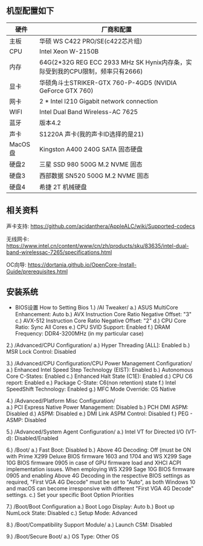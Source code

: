 ## 机型配置如下
|硬件|厂商和配置|
|-|-|
|主板|华硕 WS C422 PRO/SE(c422芯片组)|
|CPU| Intel Xeon W-2150B|
|内存|64G(2*32G REG ECC 2933 MHz SK Hynix内存条，实际受到我的CPU限制，频率只有2666)|
|显卡|华硕角斗士STRIKER-GTX 760-P-4GD5 (NVIDIA GeForce GTX 760)|
|网卡|2 * Intel I210 Gigabit network connection |
|WIFI|Intel Dual Band Wireless-AC 7625|
|蓝牙|版本4.2|
|声卡|S1220A 声卡(我的声卡ID选择的是21)|
|MacOS盘|Kingston A400 240G SATA 固态硬盘|
|硬盘2|三星 SSD 980 500G M.2 NVME 固态|
|硬盘3|西部数据 SN520 500G M.2 NVME 固态|
|硬盘4|希捷 2T 机械硬盘|
## 相关资料
声卡支持: https://github.com/acidanthera/AppleALC/wiki/Supported-codecs

无线网卡: https://www.intel.cn/content/www/cn/zh/products/sku/83635/intel-dual-band-wirelessac-7265/specifications.html

OC向导: https://dortania.github.io/OpenCore-Install-Guide/prerequisites.html
## 安装系统
- BIOS设置
How to Setting Bios
1.) /AI Tweaker/
a.) ASUS MultiCore Enhancement: Auto 
b.) AVX Instruction Core Ratio Negative Offset: "3" 
c.) AVX-512 Instruction Core Ratio Negative Offset: "2" 
d.) CPU Core Ratio: Sync All Cores
e.) CPU SVID Support: Enabled 
f.) DRAM Frequency: DDR4-3200MHz (in my particular case)
 
2.) /Advanced/CPU Configuration/
a.) Hyper Threading [ALL]: Enabled
b.) MSR Lock Control: Disabled
 
3.) /Advanced/CPU Configuration/CPU Power Management Configuration/
a.) Enhanced Intel Speed Step Technology (EIST): Enabled
b.) Autonomous Core C-States: Enabled
c.) Enhanced Halt State (C1E): Enabled
d.) CPU C6 report: Enabled
e.) Package C-State: C6(non retention) state
f.) Intel SpeedShift Technology: Enabled
g.) MFC Mode Override: OS Native
 
4.) /Advanced/Platform Misc Configuration/  
a.) PCI Express Native Power Management: Disabled
b.) PCH DMI ASPM: Disabled
d.) ASPM: Disabled
e.) DMI Link ASPM Control: Disabled
f.)  PEG - ASMP: Disabled
 
5.) /Advanced/System Agent Configuration/
a.) Intel VT for Directed I/O (VT-d): Disabled/Enabled
 
6.) /Boot/
a.) Fast Boot: Disabled
b.) Above 4G Decoding: Off (must be ON with Prime X299 Deluxe BIOS firmware 1603 and 1704 and WS X299 Sage 10G BIOS firmware 0905 in case of GPU firmware load and XHCI ACPI implementation issues. When employing WS X299 Sage 10G BIOS firmware 0905 and enabling Above 4G Decoding in the respective BIOS settings as required, "First VGA 4G Decode" must be set to "Auto", as both Windows 10 and macOS can become irresponsive with different "First VGA 4G Decode" settings.
c.) Set your specific Boot Option Priorities
 
7.) /Boot/Boot Configuration
a.) Boot Logo Display: Auto 
b.) Boot up NumLock State: Disabled
c.) Setup Mode: Advanced
 
8.) /Boot/Compatibility Support Module/
a.) Launch CSM: Disabled
 
9.) /Boot/Secure Boot/
a.) OS Type: Other OS
